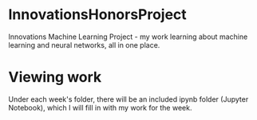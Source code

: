 # InnovationsHonorsProject
Innovations Machine Learning Project - my work learning about machine learning and neural networks, all in one place.

# Viewing work
Under each week's folder, there will be an included ipynb folder (Jupyter Notebook),
which I will fill in with my work for the week. 
